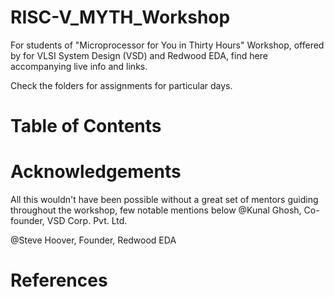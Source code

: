 # RISC-V_MYTH_Workshop

For students of "Microprocessor for You in Thirty Hours" Workshop, offered by for VLSI System Design (VSD) and Redwood EDA, find here accompanying live info and links.

Check the folders for assignments for particular days.

# Table of Contents

# Acknowledgements
All this wouldn't have been possible without a great set of mentors guiding throughout the workshop, few notable mentions below
   @Kunal Ghosh, Co-founder, VSD Corp. Pvt. Ltd.

@Steve Hoover, Founder, Redwood EDA

# References
